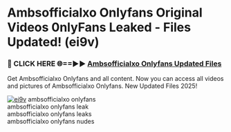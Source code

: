 # Ambsofficialxo Onlyfans Original Videos 0nlyFans Leaked - Files Updated! (ei9v)

<h3>🔴 CLICK HERE 🌐==►► <a href="https://tinyurl.com/3hn5wdd3" rel="nofollow">Ambsofficialxo Onlyfans Updated Files</a></h3>

Get Ambsofficialxo Onlyfans and all content. Now you can access all videos and pictures of Ambsofficialxo Onlyfans. New Updated Files 2025!

[![ei9v](https://i.imgur.com/4HnBqBT.gif)](https://tinyurl.com/3hn5wdd3)
ambsofficialxo onlyfans<br>
ambsofficialxo onlyfans leak<br>
ambsofficialxo onlyfans leaks<br>
ambsofficialxo onlyfans nudes